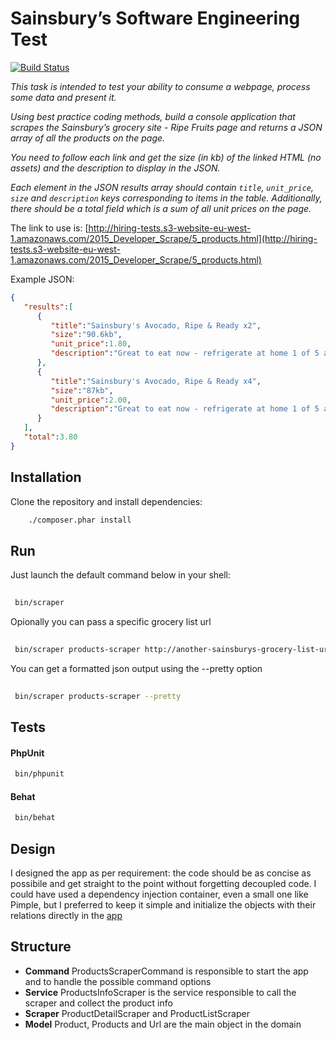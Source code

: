 # Sainsbury’s Software Engineering Test

[![Build Status](https://travis-ci.org/cirpo/sainsburys-scraper.svg?branch=master)](https://travis-ci.org/cirpo/sainsburys-scraper)

*This task is intended to test your ability to consume a webpage, process some data 
and present it.*

*Using best practice coding methods, build a console application that scrapes the 
Sainsbury’s grocery site - Ripe Fruits page and returns a JSON array of all the 
products on the page.*

*You need to follow each link and get the size (in kb) of the linked HTML (no assets) 
and the description to display in the JSON.*

*Each element in the JSON results array should contain `title`, `unit_price`, `size` and 
`description` keys corresponding to items in the table.
Additionally, there should be a total field which is a sum of all unit prices on the page.*

The link to use is:
[http://hiring-tests.s3-website-eu-west-1.amazonaws.com/2015_Developer_Scrape/5_products.html](http://hiring-tests.s3-website-eu-west-1.amazonaws.com/2015_Developer_Scrape/5_products.html)

Example JSON:

```json
{
   "results":[
      {
         "title":"Sainsbury's Avocado, Ripe & Ready x2",
         "size":"90.6kb",
         "unit_price":1.80,
         "description":"Great to eat now - refrigerate at home 1 of 5 a day 1 avocado counts as 1 of your 5..."
      },
      {
         "title":"Sainsbury's Avocado, Ripe & Ready x4",
         "size":"87kb",
         "unit_price":2.00,
         "description":"Great to eat now - refrigerate at home 1 of 5 a day 1 "
      }
   ],
   "total":3.80
}
```

## Installation

Clone the repository and install dependencies:

```bash
    ./composer.phar install
```

## Run

Just launch the default command below in your shell:
```bash
 
 bin/scraper
```

Opionally you can pass a specific grocery list url 

```bash
 
 bin/scraper products-scraper http://another-sainsburys-grocery-list-url
```

You can get a formatted json output using the --pretty option

```bash
 
 bin/scraper products-scraper --pretty
```

## Tests

#### PhpUnit

```bash
 bin/phpunit
```

#### Behat

```bash
 bin/behat
```


## Design

I designed the app as per requirement: the code should be as concise as possibile and get straight to the point without forgetting decoupled code.
I could have used a dependency injection container, even a small one like Pimple, but I preferred to keep it simple and 
initialize the objects with their relations directly in the [app](https://github.com/cirpo/sainsburys-scraper/blob/76be66b0dd4f4171058d896a1c0e1ef6a05d3bcd/bin/scraper#L13L20)

## Structure

* **Command** ProductsScraperCommand is responsible to start the app and to handle the possible command options
* **Service** ProductsInfoScraper is the service responsible to call the scraper and collect the product info
* **Scraper** ProductDetailScraper and ProductListScraper
* **Model** Product, Products and Url are the main object in the domain

